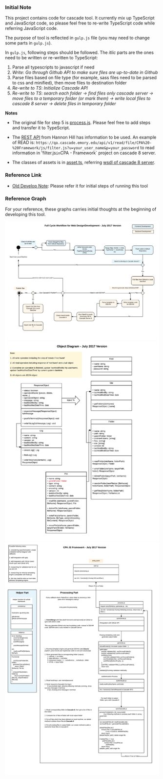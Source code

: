 ### Initial Note

This project contains code for cascade tool. It currently mix up TypeScript and JavaScript code, so please feel free to re-write TypeScript code while referring JavaScript code. 

The purpose of tool is reflected in `gulp.js` file (you may need to change some parts in `gulp.js`). 

In `gulp.js`, following steps should be followed. The *itlic* parts are the ones need to be written or re-written to TypeScript:

1. Parse all typescripts to javascript if need
2. *Write*: *Go through Github API to make sure files are up-to-date in Github*
3. Parse files based on file type (for example, sass files need to be parsed to css and minified), then move files to destination folder
4. *Re-write to TS*: *Initialize Cascade API*
5. *Re-write to TS*: *search each folder -> find files only cascade server -> move files to a temporary folder (or mark them) -> write local files to cascade 8 server -> delete files in temporary folder*

**Notes**

- The original file for step 5 is <a href="./app/process.js">process.js</a>. Please feel free to add steps and transfer it to TypeScript.

- The <a href="https://www.hannonhill.com/cascadecms/8/kb/developing-in-cascade/rest-api/index.html">REST API</a> from Hannon Hill has information to be used. An example of READ is: `https://qa.cascade.emory.edu/api/v1/read/file/CPA%20-%20Framework/js/filter.js?u=your_user_name&p=your_password` to read information in 'filter.js` in `CPA - Framework` project on cascade 8 server.

- The classes of assets is in <a href="./app/source/data/asset.ts">asset.ts</a>, referring <a href="https://qa.cascade.emory.edu/ws/services/AssetOperationService?wsdl">wsdl of cascade 8 server</a>.

### Reference Link

- <a href="readme/Old_ReadMe.md">Old Develop Note</a>: Please refer it for initial steps of running this tool

### Reference Graph

For your reference, these graphs carries initial thoughts at the beginning of developing this tool. 

<img src="./readme/Full Cycle Workflow - July 2017 Version - Page 1.png" width="800"/>
<br/>
<img src="./readme/Object Diagram - Page 1.png" width="800"/>
<br/>
<img src="./readme/Sequence_Method Diagram - Page 1.png" width="800"/>
<br/>
